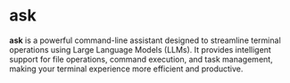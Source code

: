 # ask
**ask** is a powerful command-line assistant designed to streamline terminal operations using Large Language Models (LLMs). It provides intelligent support for file operations, command execution, and task management, making your terminal experience more efficient and productive.
